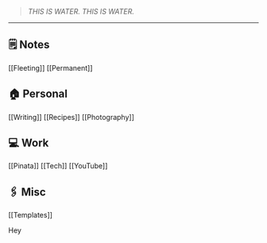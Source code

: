 > *THIS IS WATER. THIS IS WATER.*
--- 
## 🗒️ Notes
[[Fleeting]]
[[Permanent]]

## 🏠 Personal
[[Writing]]
[[Recipes]]
[[Photography]]

## 💻 Work
[[Pinata]]
[[Tech]]
[[YouTube]]

## 🖇️ Misc
[[Templates]]

Hey